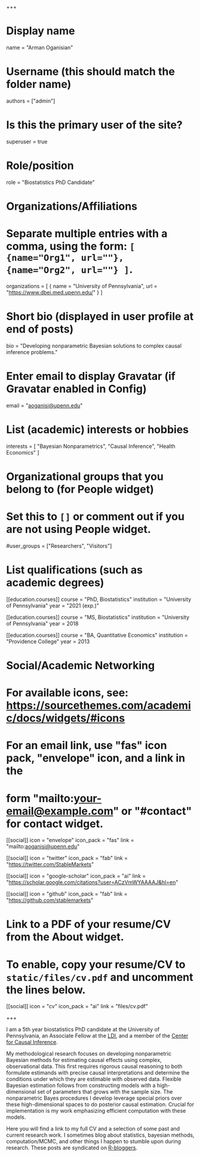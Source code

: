 +++
# Display name
name = "Arman Oganisian"

# Username (this should match the folder name)
authors = ["admin"]

# Is this the primary user of the site?
superuser = true

# Role/position
role = "Biostatistics PhD Candidate"

# Organizations/Affiliations
#   Separate multiple entries with a comma, using the form: `[ {name="Org1", url=""}, {name="Org2", url=""} ]`.
organizations = [ { name = "University of Pennsylvania", url = "https://www.dbei.med.upenn.edu/" } ]

# Short bio (displayed in user profile at end of posts)
bio = "Developing nonparametric Bayesian solutions to complex causal inference problems."

# Enter email to display Gravatar (if Gravatar enabled in Config)
email = "aoganisi@upenn.edu"

# List (academic) interests or hobbies
interests = [
  "Bayesian Nonparametrics",
  "Causal Inference",
  "Health Economics"
]

# Organizational groups that you belong to (for People widget)
#   Set this to `[]` or comment out if you are not using People widget.
#user_groups = ["Researchers", "Visitors"]

# List qualifications (such as academic degrees)
[[education.courses]]
  course = "PhD, Biostatistics"
  institution = "University of Pennsylvania"
  year = "2021 (exp.)"

[[education.courses]]
  course = "MS, Biostatistics"
  institution = "University of Pennsylvania"
  year = 2018

[[education.courses]]
  course = "BA, Quantitative Economics"
  institution = "Providence College"
  year = 2013

# Social/Academic Networking
# For available icons, see: https://sourcethemes.com/academic/docs/widgets/#icons
#   For an email link, use "fas" icon pack, "envelope" icon, and a link in the
#   form "mailto:your-email@example.com" or "#contact" for contact widget.

[[social]]
  icon = "envelope"
  icon_pack = "fas"
  link = "mailto:aoganisi@upenn.edu"

[[social]]
  icon = "twitter"
  icon_pack = "fab"
  link = "https://twitter.com/StableMarkets"

[[social]]
  icon = "google-scholar"
  icon_pack = "ai"
  link = "https://scholar.google.com/citations?user=ACzVmWYAAAAJ&hl=en"

[[social]]
  icon = "github"
  icon_pack = "fab"
  link = "https://github.com/stablemarkets"

# Link to a PDF of your resume/CV from the About widget.
# To enable, copy your resume/CV to `static/files/cv.pdf` and uncomment the lines below.
[[social]]
  icon = "cv"
  icon_pack = "ai"
  link = "files/cv.pdf"

+++

I am a 5th year biostatistics PhD candidate at the University of Pennsylvania, an Associate Fellow at the [LDI](https://ldi.upenn.edu/), and a member of the [Center for Causal Inference](https://www.cceb.med.upenn.edu/cci). 

My methodological research focuses on developing nonparametric Bayesian methods for estimating causal effects using complex, observational data. This first requires rigorous causal reasoning to both formulate estimands with precise causal interpretations and determine the conditions under which they are estimable with observed data. Flexible Bayesian estimation follows from constructing models with a high-dimensional set of parameters that grows with the sample size. The nonparametric Bayes procedures I develop leverage special priors over these high-dimensional spaces to do posterior causal estimation. Crucial for implementation is my work emphasizing efficient computation with these models.

Here you will find a link to my full CV and a selection of some past and current research work. I sometimes blog about statistics, bayesian methods, computation/MCMC, and other things I happen to stumble upon during research. These posts are syndicated on [R-bloggers](https://www.r-bloggers.com/).